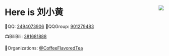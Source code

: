 # Here is 刘小黄 <a href="https://github.com/Xiaohuang257"> <img align="right" src="https://github-readme-stats.vercel.app/api?username=Xiaohuang257&show_icons=true"> </a>

🐧QQ: [2494073906](tencent://addcontact/?subcmd=all&uin=2494073906)
🐧QQGroup: [901279483](https://jq.qq.com/?_wv=1027&k=QUTiQHFK)

📺BiliBili: [381681888](https://space.bilibili.com/381681888)

🏢Organizations: [@CoffeeFlavoredTea](https://github.com/CoffeeFlavoredTea)
